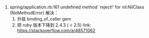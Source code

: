 1. spring/application.rb:161 undefined method `reject!' for nil:NilClass (NoMethodError)
  解决：
    1. 升级 binding_of_caller gem
    2. 把 ruby 版本下降到 2.4.3 ( < 2.5)
  link: https://stackoverflow.com/a/48571062